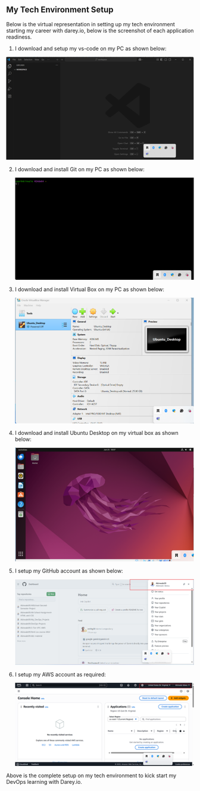 ## My Tech Environment Setup

Below is the virtual representation in setting up my tech environment starting my career with darey.io, below is the screenshot of each application readiness. 

1.  I download and setup my vs-code on my PC as shown below:
   
   ![vs-code](./img/VisualCodeEditor.png)

2. I download and install Git on my PC as shown below:

    ![Git](./img/Git_CMD.png)

3. I download and install Virtual Box on my PC as shown below:

    ![Virtusl_Box](./img/VirtualBox.png)

4. I download and install Ubuntu Desktop on my virtual box as shown below:
   
     ![Ubuntu](./img/Ubuntu.png)

5. I setup my GitHub account as shown below:

     ![GitHub](./img/GitHup_Account.png)

6. I setup my AWS account as required:

      ![aws](./img/MyAWSAccount.png)


Above is the complete setup on my tech environment to kick start my DevOps learning with Darey.io. 
